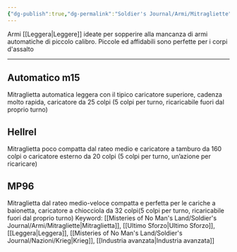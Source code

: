```yaml
---
{"dg-publish":true,"dg-permalink":"Soldier's Journal/Armi/Mitragliette","permalink":"/Soldier's Journal/Armi/Mitragliette/","tags":["gardenEntry"]}
---
```


Armi [[Leggera\|Leggere]] ideate per sopperire alla mancanza di armi automatiche di piccolo calibro. Piccole ed affidabili sono perfette per i corpi d'assalto

---
## Automatico m15
Mitraglietta automatica leggera con il tipico caricatore superiore, cadenza molto rapida, caricatore da 25 colpi (5 colpi per turno, ricaricabile fuori dal proprio turno)
## Hellrel
Mitraglietta poco compatta dal rateo medio e caricatore a tamburo da 160 colpi o caricatore esterno da 20 colpi (5 colpi per turno, un’azione per ricaricare)
## MP96
Mitraglietta dal rateo medio-veloce compatta e perfetta per le cariche a baionetta, caricatore a chiocciola da 32 colpi(5 colpi per turno, ricaricabile fuori dal proprio turno)
Keyword:
	[[Misteries of No Man's Land/Soldier's Journal/Armi/Mitragliette\|Mitraglietta]], [[Ultimo Sforzo\|Ultimo Sforzo]], [[Leggera\|Leggera]], [[Misteries of No Man's Land/Soldier's Journal/Nazioni/Krieg\|Krieg]], [[Industria avanzata\|Industria avanzata]]